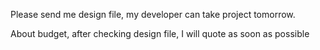 Please send me design file, my developer can take project tomorrow.

About budget, after checking design file, I will quote as soon as possible
